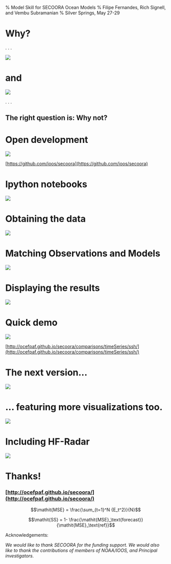% Model Skill for SECOORA Ocean Models 
% Filipe Fernandes, Rich Signell, and Vembu Subramanian
% Silver Springs, May 27-29

# Why?

. . .

![](images/stickers.png)

# and

![](images/obs_served.png)

. . .

## The right question is: Why not?

# Open development

![](images/opendev.png)

[https://github.com/ioos/secoora](https://github.com/ioos/secoora)

# Ipython notebooks

![](images/notebook.png)

# Obtaining the data

![](images/flow-chart.png)

# Matching Observations and Models

![](images/nearest.svg)

# Displaying the results

![](images/mapa.png)

# Quick demo

![](images/timeSeries.png)

[http://ocefpaf.github.io/secoora/comparisons/timeSeries/ssh/](http://ocefpaf.github.io/secoora/comparisons/timeSeries/ssh/)

# The next version...

![](images/next_skill.png)

# ... featuring more visualizations too.
![](images/glider.png)

# Including HF-Radar

![](images/HFRadar.png)

# Thanks!
 
### [http://ocefpaf.github.io/secoora/](http://ocefpaf.github.io/secoora/)


$$\mathit{MSE} = \frac{\sum_{t=1}^N {E_t^2}}{N}$$

$$\mathit{SS} = 1- \frac{\mathit{MSE}_\text{forecast}}{\mathit{MSE}_\text{ref}}$$


Acknowledgements:

*We would like to thank SECOORA for the funding support. We  would also like to thank the contributions of members of NOAA/IOOS, and Principal investigators.*